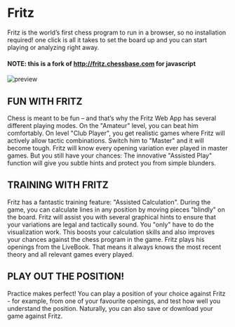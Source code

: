 # Fritz
Fritz is the world’s first chess program to run in a browser, so no installation required! one click is all it takes to set the board up and you can start playing or analyzing right away. 

#### NOTE: this is a fork of http://fritz.chessbase.com for javascript

![preview](https://github.com/HorizonEffect/Fritz/blob/main/Content/Fritz/images/fritz2d_en.jpg)

## FUN WITH FRITZ

Chess is meant to be fun – and that’s why the Fritz Web App has several different playing modes. On the "Amateur" level, you can beat him comfortably. On level "Club Player", you get realistic games where Fritz will actively allow tactic combinations. Switch him to "Master" and it will become tough. Fritz will know every opening variation ever played in master games. But you still have your chances: The innovative "Assisted Play" function will give you subtle hints and protect you from simple blunders. 

## TRAINING WITH FRITZ

Fritz has a fantastic training feature: "Assisted Calculation". During the game, you can calculate lines in any position by moving pieces "blindly" on the board. Fritz will assist you with several graphical hints to ensure that your variations are legal and tactically sound. You "only" have to do the visualization work. This boosts your calculation skills and also improves your chances against the chess program in the game. Fritz plays his openings from the LiveBook. That means it always knows the most recent theory and all relevant games every played. 

## PLAY OUT THE POSITION!

Practice makes perfect! You can play a position of your choice against Fritz - for example, from one of your favourite openings, and test how well you understand the position. Naturally, you can also save or download your game against Fritz. 
